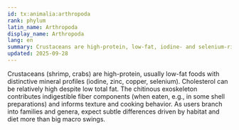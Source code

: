 ```yaml
---
id: tx:animalia:arthropoda
rank: phylum
latin_name: Arthropoda
display_name: Arthropoda
lang: en
summary: Crustaceans are high-protein, low-fat, iodine- and selenium-rich foods whose chitinous shells affect texture and can add fiber.
updated: 2025-09-28
---
```

Crustaceans (shrimp, crabs) are high-protein, usually low-fat foods with distinctive mineral profiles (iodine, zinc, copper, selenium). Cholesterol can be relatively high despite low total fat. The chitinous exoskeleton contributes indigestible fiber components (when eaten, e.g., in some shell preparations) and informs texture and cooking behavior. As users branch into families and genera, expect subtle differences driven by habitat and diet more than big macro swings.
